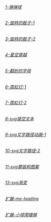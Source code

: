 
###### [1-弹弹球](https://active.github.io/1_demo/index.html)

###### [2-旋转的骰子-1](https://wfya.github.io/active.github.io/2_demo/index.html)

###### [3-旋转的骰子-2](https://wfya.github.io/3_demo/index.html)

###### [4-星空穿越](https://wfya.github.io/active.github.io/4_demo/index.html)

###### [5-翻折的字母](https://wfya.github.io/active.github.io/5_demo/index.html)

###### [6-霓虹灯-1](https://wfya.github.io/active.github.io/6_demo/index.html)

###### [7-霓虹灯-2](https://wfya.github.io/active.github.io/7_demo/index.html)

###### [8-svg镂空文本](https://wfya.github.io/active.github.io/8_demo/index.html)

###### [9-svg文字路径动画-1](https://wfya.github.io/active.github.io/9_demo/index.html)

###### [10-svg文字路径-2](https://wfya.github.io/active.github.io/10_demo/index.html)

###### [11-svg蒙版和图案](https://wfya.github.io/active.github.io/index.html)

###### [13-svg渐变](https://wfya.github.io/active.github.io/index.html)

###### [扩展-me-loading](https://wfya.github.io/active.github.io/index.html)

###### [扩展-小球爬楼梯](https://wfya.github.io/active.github.io/index.html)
